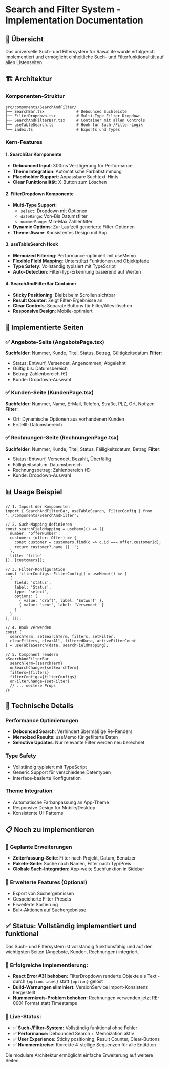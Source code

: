 # Search and Filter System - Implementation Documentation

## 📝 Übersicht

Das universelle Such- und Filtersystem für RawaLite wurde erfolgreich implementiert und ermöglicht einheitliche Such- und Filterfunktionalität auf allen Listenseiten.

## 🏗️ Architektur

### Komponenten-Struktur
```
src/components/SearchAndFilter/
├── SearchBar.tsx              # Debounced Suchleiste
├── FilterDropdown.tsx         # Multi-Type Filter Dropdown
├── SearchAndFilterBar.tsx     # Container mit allen Controls
├── useTableSearch.ts          # Hook für Such-/Filter-Logik
└── index.ts                   # Exports und Types
```

### Kern-Features

#### 1. SearchBar Komponente
- **Debounced Input**: 300ms Verzögerung für Performance
- **Theme Integration**: Automatische Farbabstimmung
- **Placeholder Support**: Anpassbare Suchtext-Hints
- **Clear Funktionalität**: X-Button zum Löschen

#### 2. FilterDropdown Komponente
- **Multi-Type Support**: 
  - `select`: Dropdown mit Optionen
  - `dateRange`: Von-Bis Datumsfilter
  - `numberRange`: Min-Max Zahlenfilter
- **Dynamic Options**: Zur Laufzeit generierte Filter-Optionen
- **Theme-Aware**: Konsistentes Design mit App

#### 3. useTableSearch Hook
- **Memoized Filtering**: Performance-optimiert mit useMemo
- **Flexible Field Mapping**: Unterstützt Funktionen und Objektpfade
- **Type Safety**: Vollständig typisiert mit TypeScript
- **Auto-Detection**: Filter-Typ-Erkennung basierend auf Werten

#### 4. SearchAndFilterBar Container
- **Sticky Positioning**: Bleibt beim Scrollen sichtbar
- **Result Counter**: Zeigt Filter-Ergebnisse an
- **Clear Controls**: Separate Buttons für Filter/Alles löschen
- **Responsive Design**: Mobile-optimiert

## 🚀 Implementierte Seiten

### ✅ Angebote-Seite (AngebotePage.tsx)
**Suchfelder**: Nummer, Kunde, Titel, Status, Betrag, Gültigkeitsdatum
**Filter**:
- Status: Entwurf, Versendet, Angenommen, Abgelehnt
- Gültig bis: Datumsbereich
- Betrag: Zahlenbereich (€)
- Kunde: Dropdown-Auswahl

### ✅ Kunden-Seite (KundenPage.tsx)
**Suchfelder**: Nummer, Name, E-Mail, Telefon, Straße, PLZ, Ort, Notizen
**Filter**:
- Ort: Dynamische Optionen aus vorhandenen Kunden
- Erstellt: Datumsbereich

### ✅ Rechnungen-Seite (RechnungenPage.tsx)
**Suchfelder**: Nummer, Kunde, Titel, Status, Fälligkeitsdatum, Betrag
**Filter**:
- Status: Entwurf, Versendet, Bezahlt, Überfällig
- Fälligkeitsdatum: Datumsbereich
- Rechnungsbetrag: Zahlenbereich (€)
- Kunde: Dropdown-Auswahl

## 📊 Usage Beispiel

```tsx
// 1. Import der Komponenten
import { SearchAndFilterBar, useTableSearch, FilterConfig } from '../components/SearchAndFilter';

// 2. Such-Mapping definieren
const searchFieldMapping = useMemo(() => ({
  number: 'offerNumber',
  customer: (offer: Offer) => {
    const customer = customers.find(c => c.id === offer.customerId);
    return customer?.name || '';
  },
  title: 'title'
}), [customers]);

// 3. Filter-Konfiguration
const filterConfigs: FilterConfig[] = useMemo(() => [
  {
    field: 'status',
    label: 'Status',
    type: 'select',
    options: [
      { value: 'draft', label: 'Entwurf' },
      { value: 'sent', label: 'Versendet' }
    ]
  }
], []);

// 4. Hook verwenden
const {
  searchTerm, setSearchTerm, filters, setFilter,
  clearFilters, clearAll, filteredData, activeFilterCount
} = useTableSearch(data, searchFieldMapping);

// 5. Component rendern
<SearchAndFilterBar
  searchTerm={searchTerm}
  onSearchChange={setSearchTerm}
  filters={filters}
  filterConfigs={filterConfigs}
  onFilterChange={setFilter}
  // ... weitere Props
/>
```

## 🔧 Technische Details

### Performance Optimierungen
- **Debounced Search**: Verhindert übermäßige Re-Renders
- **Memoized Results**: useMemo für gefilterte Daten
- **Selective Updates**: Nur relevante Filter werden neu berechnet

### Type Safety
- Vollständig typisiert mit TypeScript
- Generic Support für verschiedene Datentypen
- Interface-basierte Konfiguration

### Theme Integration
- Automatische Farbanpassung an App-Theme
- Responsive Design für Mobile/Desktop
- Konsistente UI-Patterns

## 📋 Noch zu implementieren

### 🔄 Geplante Erweiterungen
- **Zeiterfassung-Seite**: Filter nach Projekt, Datum, Benutzer
- **Pakete-Seite**: Suche nach Namen, Filter nach Typ/Preis
- **Globale Such-Integration**: App-weite Suchfunktion in Sidebar

### 🎯 Erweiterte Features (Optional)
- Export von Suchergebnissen
- Gespeicherte Filter-Presets
- Erweiterte Sortierung
- Bulk-Aktionen auf Suchergebnisse

## ✅ Status: Vollständig implementiert und funktional

Das Such- und Filtersystem ist vollständig funktionsfähig und auf den wichtigsten Seiten (Angebote, Kunden, Rechnungen) integriert. 

### 🎉 Erfolgreiche Implementierung:
- **React Error #31 behoben:** FilterDropdown renderte Objekte als Text - durch `{option.label}` statt `{option}` gelöst
- **Build-Warnungen eliminiert:** VersionService Import-Konsistenz hergestellt
- **Nummernkreis-Problem behoben:** Rechnungen verwenden jetzt RE-0001 Format statt Timestamps

### 🚀 Live-Status:
- ✅ **Such-/Filter-System:** Vollständig funktional ohne Fehler
- ✅ **Performance:** Debounced Search + Memoization aktiv
- ✅ **User Experience:** Sticky positioning, Result Counter, Clear-Buttons
- ✅ **Nummernkreise:** Korrekte 4-stellige Sequenzen für alle Entitäten

Die modulare Architektur ermöglicht einfache Erweiterung auf weitere Seiten.